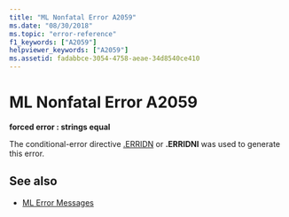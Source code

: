```yaml
---
title: "ML Nonfatal Error A2059"
ms.date: "08/30/2018"
ms.topic: "error-reference"
f1_keywords: ["A2059"]
helpviewer_keywords: ["A2059"]
ms.assetid: fadabbce-3054-4758-aeae-34d8540ce410
---
```

# ML Nonfatal Error A2059

**forced error : strings equal**

The conditional-error directive [.ERRIDN](../../assembler/masm/dot-erridn.md) or **.ERRIDNI** was used to generate this error.

## See also

- [ML Error Messages](../../assembler/masm/ml-error-messages.md)
